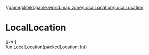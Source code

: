 //[game](../../../index.md)/[xlitekt.game.world.map.zone](../index.md)/[LocalLocation](index.md)/[LocalLocation](-local-location.md)

# LocalLocation

[jvm]\
fun [LocalLocation](-local-location.md)(packedLocation: [Int](https://kotlinlang.org/api/latest/jvm/stdlib/kotlin/-int/index.html))
